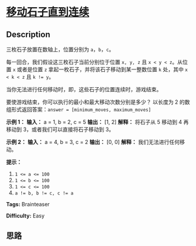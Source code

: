 # [移动石子直到连续][title]

## Description

三枚石子放置在数轴上，位置分别为 `a`，`b`，`c`。

每一回合，我们假设这三枚石子当前分别位于位置 `x, y, z` 且 `x < y < z`。从位置 `x` 或者是位置 `z`
拿起一枚石子，并将该石子移动到某一整数位置 `k` 处，其中 `x < k < z` 且 `k != y`。

当你无法进行任何移动时，即，这些石子的位置连续时，游戏结束。

要使游戏结束，你可以执行的最小和最大移动次数分别是多少？ 以长度为 2 的数组形式返回答案：`answer = [minimum_moves,
maximum_moves]`



**示例 1：**
            **输入：** a = 1, b = 2, c = 5    **输出：** [1, 2]    **解释：** 将石子从 5 移动到 4 再移动到 3，或者我们可以直接将石子移动到 3。    

**示例 2：**
            **输入：** a = 4, b = 3, c = 2    **输出：** [0, 0]    **解释：** 我们无法进行任何移动。    



**提示：**

  1. `1 <= a <= 100`
  2. `1 <= b <= 100`
  3. `1 <= c <= 100`
  4. `a != b, b != c, c != a`


**Tags:** Brainteaser

**Difficulty:** Easy

## 思路

[title]: https://leetcode-cn.com/problems/moving-stones-until-consecutive
